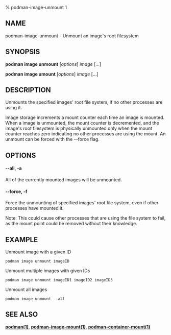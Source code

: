 % podman-image-unmount 1

## NAME
podman\-image\-unmount - Unmount an image's root filesystem

## SYNOPSIS
**podman image unmount** [*options*] *image* [...]

**podman image umount** [*options*] *image* [...]

## DESCRIPTION
Unmounts the specified images' root file system, if no other processes
are using it.

Image storage increments a mount counter each time an image is mounted.
When a image is unmounted, the mount counter is decremented, and the
image's root filesystem is physically unmounted only when the mount
counter reaches zero indicating no other processes are using the mount.
An unmount can be forced with the --force flag.

## OPTIONS
#### **--all**, **-a**

All of the currently mounted images will be unmounted.

#### **--force**, **-f**

Force the unmounting of specified images' root file system, even if other
processes have mounted it.

Note: This could cause other processes that are using the file system to fail,
as the mount point could be removed without their knowledge.

## EXAMPLE

Unmount image with a given ID
```
podman image unmount imageID
```

Unmount multiple images with given IDs
```
podman image unmount imageID1 imageID2 imageID3
```

Unmount all images
```
podman image unmount --all
```
## SEE ALSO
**[podman(1)](podman.1.md)**, **[podman-image-mount(1)](podman-image-mount.1.md)**, **[podman-container-mount(1)](podman-container-mount.1.md)**
